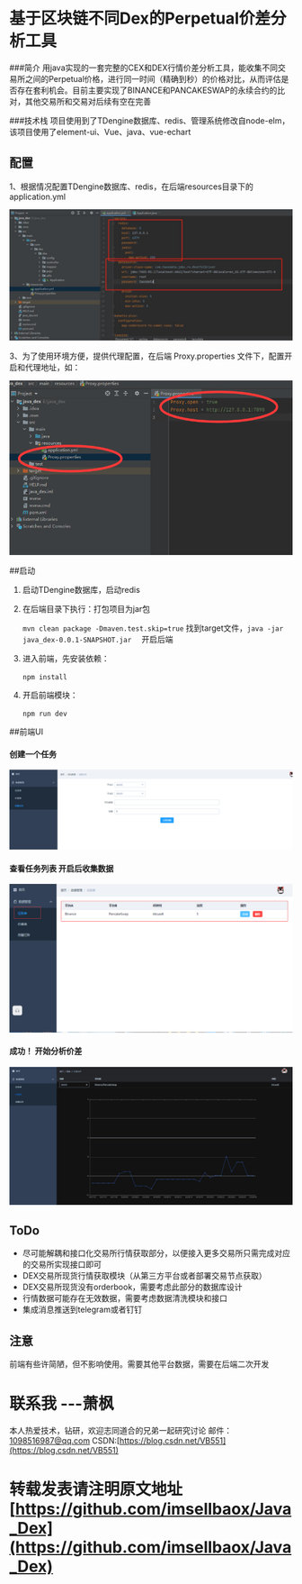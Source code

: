# 基于区块链不同Dex的Perpetual价差分析工具

###简介 用java实现的一套完整的CEX和DEX行情价差分析工具，能收集不同交易所之间的Perpetual价格，进行同一时间（精确到秒）的价格对比，从而评估是否存在套利机会。目前主要实现了BINANCE和PANCAKESWAP的永续合约的比对，其他交易所和交易对后续有空在完善

###技术栈
项目使用到了TDengine数据库、redis、管理系统修改自node-elm，该项目使用了element-ui、Vue、java、vue-echart

## 配置
1、根据情况配置TDengine数据库、redis，在后端resources目录下的application.yml

![配置](application.jpg)



3、为了使用环境方便，提供代理配置，在后端 Proxy.properties 文件下，配置开启和代理地址，如：

![代理](代理配置.jpg)

##启动

1. 启动TDengine数据库，启动redis

2. 在后端目录下执行：打包项目为jar包

   `mvn clean package -Dmaven.test.skip=true`
   找到target文件，`java -jar java_dex-0.0.1-SNAPSHOT.jar  `   开启后端

3. 进入前端，先安装依赖：

   `npm install`

4. 开启前端模块：

   `npm run dev `



##前端UI



#### 创建一个任务

![创建任务](创建任务.png)

#### 查看任务列表 开启后收集数据

![任务表](任务表.png)



#### 成功！ 开始分析价差

![价差](价差图表.png)

## ToDo
- 尽可能解耦和接口化交易所行情获取部分，以便接入更多交易所只需完成对应的交易所实现接口即可
- DEX交易所现货行情获取模块（从第三方平台或者部署交易节点获取）
- DEX交易所现货没有orderbook，需要考虑此部分的数据库设计
- 行情数据可能存在无效数据，需要考虑数据清洗模块和接口
- 集成消息推送到telegram或者钉钉

## 注意
前端有些许简陋，但不影响使用。需要其他平台数据，需要在后端二次开发

# 联系我                ---萧枫
本人热爱技术，钻研，欢迎志同道合的兄弟一起研究讨论
邮件：1098516987@qq.com      CSDN:[https://blog.csdn.net/VB551](https://blog.csdn.net/VB551)

# 转载发表请注明原文地址  [https://github.com/imsellbaox/Java_Dex](https://github.com/imsellbaox/Java_Dex)
